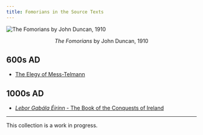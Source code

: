 ```yaml
---
title: Fomorians in the Source Texts
---
```


![The Fomorians by John Duncan, 1910](https://www.ancient-origins.net/sites/default/files/field/image/Fomorians.jpg)
<center><em>The Fomorians</em> by John Duncan, 1910</center>

## 600s AD
- [The Elegy of Mess-Telmann](../../../../pages/source-texts/Elegy-of-Mess-Telmann)

## 1000s AD
- [*Lebor Gabála Éirinn* - The Book of the Conquests of Ireland](../../../../pages/source-texts/Lebor-Gabala-Eirinn)

<hr>

This collection is a work in progress.